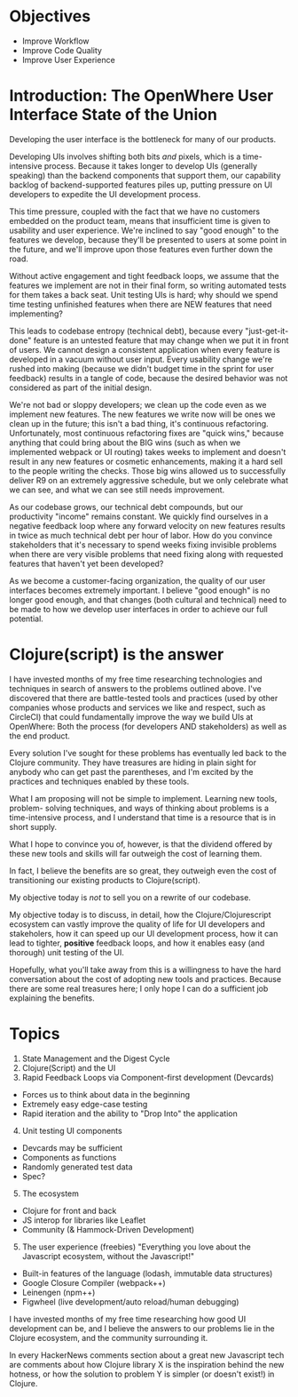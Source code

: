 # Objectives
+ Improve Workflow
+ Improve Code Quality
+ Improve User Experience

# Introduction: The OpenWhere User Interface State of the Union
Developing the user interface is the bottleneck for many of our products.

Developing UIs involves shifting both bits *and* pixels, which is a
time-intensive process. Because it takes longer to develop UIs (generally
speaking) than the backend components that support them, our capability backlog
of backend-supported features piles up, putting pressure on UI developers to
expedite the UI development process.

This time pressure, coupled with the fact that we have no customers embedded on
the product team, means that insufficient time is given to usability and user
experience.  We're inclined to say "good enough" to the features we develop,
because they'll be presented to users at some point in the future, and we'll
improve upon those features even further down the road.

Without active engagement and tight feedback loops, we assume that the features we
implement are not in their final form, so writing automated tests for them takes a
back seat. Unit testing UIs is hard; why should we spend time testing unfinished
features when there are NEW features that need implementing?

This leads to codebase entropy (technical debt), because every "just-get-it-done"
feature is an untested feature that may change when we put it in front of users.
We cannot design a consistent application when every feature is developed in a
vacuum without user input. Every usability change we're rushed into making
(because we didn't budget time in the sprint for user feedback) results in a
tangle of code, because the desired behavior was not considered as part of the
initial design.

We're not bad or sloppy developers; we clean up the code even as we implement
new features. The new features we write now will be ones we clean up in the
future; this isn't a bad thing, it's continuous refactoring. Unfortunately, most
continuous refactoring fixes are "quick wins," because anything that could bring
about the BIG wins (such as when we implemented webpack or UI routing) takes
weeks to implement and doesn't result in any new features or cosmetic enhancements,
making it a hard sell to the people writing the checks. Those big wins allowed
us to successfully deliver R9 on an extremely aggressive schedule, but we only
celebrate what we can see, and what we can see still needs improvement.

As our codebase grows, our technical debt compounds, but our productivity
"income" remains constant. We quickly find ourselves in a negative feedback loop
where any forward velocity on new features results in twice as much technical
debt per hour of labor. How do you convince stakeholders that it's necessary to
spend weeks fixing invisible problems when there are very visible problems that
need fixing along with requested features that haven't yet been developed?

As we become a customer-facing organization, the quality of our user interfaces
becomes extremely important. I believe "good enough" is no longer good enough,
and that changes (both cultural and technical) need to be made to how we develop
user interfaces in order to achieve our full potential.

# Clojure(script) is the answer
I have invested months of my free time researching technologies and techniques
in search of answers to the problems outlined above. I've discovered that there
are battle-tested tools and practices (used by other companies whose products and
services we like and respect, such as CircleCI) that could fundamentally improve
the way we build UIs at OpenWhere: Both the process (for developers AND
stakeholders) as well as the end product.

Every solution I've sought for these problems has eventually led back to the
Clojure community. They have treasures are hiding in plain sight for anybody who
can get past the parentheses, and I'm excited by the practices and techniques
enabled by these tools.

What I am proposing will not be simple to implement. Learning new tools, problem-
solving techniques, and ways of thinking about problems is a time-intensive
process, and I understand that time is a resource that is in short supply.

What I hope to convince you of, however, is that the dividend offered by these
new tools and skills will far outweigh the cost of learning them.

In fact, I believe the benefits are so great, they outweigh even the cost
of transitioning our existing products to Clojure(script).

My objective today is *not* to sell you on a rewrite of our codebase.

My objective today is to discuss, in detail, how the Clojure/Clojurescript
ecosystem can vastly improve the quality of life for UI developers and
stakeholers, how it can speed up our UI development process, how it can lead to
tighter, **positive** feedback loops, and how it enables easy (and thorough) unit
testing of the UI.

Hopefully, what you'll take away from this is a willingness to have the hard
conversation about the cost of adopting new tools and practices. Because there
are some real treasures here; I only hope I can do a sufficient job explaining
the benefits.

# Topics
1. State Management and the Digest Cycle
2. Clojure(Script) and the UI
3. Rapid Feedback Loops via Component-first development (Devcards)
  - Forces us to think about data in the beginning
  - Extremely easy edge-case testing
  - Rapid iteration and the ability to "Drop Into" the application
4. Unit testing UI components
  - Devcards may be sufficient
  - Components as functions
  - Randomly generated test data
  - Spec?
5. The ecosystem
  - Clojure for front and back
  - JS interop for libraries like Leaflet
  - Community (& Hammock-Driven Development)
5. The user experience (freebies)
"Everything you love about the Javascript ecosystem, without the Javascript!"
  - Built-in features of the language (lodash, immutable data structures)
  - Google Closure Compiler (webpack++)
  - Leinengen (npm++)
  - Figwheel (live development/auto reload/human debugging)




I have invested months of my free time researching how good UI development can
be, and I believe the answers to our problems lie in the Clojure ecosystem, and
the community surrounding it.

In every HackerNews comments section about a great new Javascript tech are
comments about how Clojure library X is the inspiration behind the new hotness,
or how the solution to problem Y is simpler (or doesn't exist!) in Clojure.

